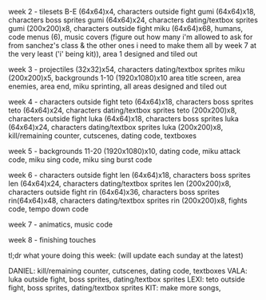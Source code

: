 week 2 - tilesets B-E (64x64)x4, characters outside fight gumi (64x64)x18, characters boss sprites gumi (64x64)x24, characters dating/textbox sprites gumi (200x200)x8, characters outside fight miku (64x64)x68, humans, code menus (6), music covers (figure out how many i'm allowed to ask for from sanchez's class & the other ones i need to make them all by week 7 at the very least ('i' being kit)), area 1 designed and tiled out

week 3 - projectiles (32x32)x54, characters dating/textbox sprites miku (200x200)x5, backgrounds 1-10 (1920x1080)x10 area title screen, area enemies, area end, miku sprinting, all areas designed and tiled out

week 4 - characters outside fight teto (64x64)x18, characters boss sprites teto (64x64)x24, characters dating/textbox sprites teto (200x200)x8, characters outside fight luka (64x64)x18, characters boss sprites luka (64x64)x24, characters dating/textbox sprites luka (200x200)x8, kill/remaining counter, cutscenes, dating code, textboxes

week 5 - backgrounds 11-20 (1920x1080)x10, dating code, miku attack code, miku sing code, miku sing burst code

week 6 - characters outside fight len (64x64)x18, characters boss sprites len (64x64)x24, characters dating/textbox sprites len (200x200)x8, characters outside fight rin (64x64)x36, characters boss sprites rin(64x64)x48, characters dating/textbox sprites rin (200x200)x8, fights code, tempo down code

week 7 - animatics, music code

week 8 - finishing touches

tl;dr what youre doing this week: (will update each sunday at the latest)

DANIEL:
	kill/remaining counter, cutscenes, dating code, textboxes
VALA:
	luka outside fight, boss sprites, dating/textbox sprites
LEXI:
	teto outside fight, boss sprites, dating/textbox sprites
KIT:
	make more songs, 